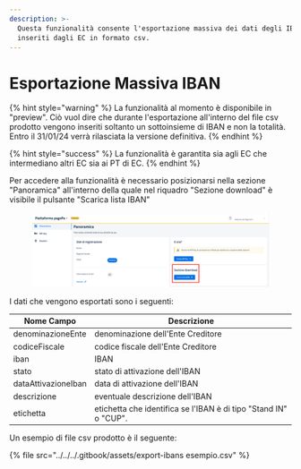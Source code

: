 ```yaml
---
description: >-
  Questa funzionalità consente l'esportazione massiva dei dati degli IBAN
  inseriti dagli EC in formato csv.
---
```


# Esportazione Massiva IBAN

{% hint style="warning" %}
La funzionalità al momento è disponibile in "preview". Ciò vuol dire che durante l'esportazione all'interno del file csv prodotto vengono inseriti soltanto un sottoinsieme di IBAN e non la totalità. Entro il 31/01/24 verrà rilasciata la versione definitiva.&#x20;
{% endhint %}

{% hint style="success" %}
La funzionalità è garantita sia agli EC che intermediano altri EC sia ai PT di EC.
{% endhint %}

Per accedere alla funzionalità è necessario posizionarsi nella sezione "Panoramica" all'interno della quale nel riquadro "Sezione download" è visibile il pulsante "Scarica lista IBAN"

<figure><img src="../../../.gitbook/assets/Screenshot 2023-12-18 alle 17.12.18.png" alt=""><figcaption></figcaption></figure>

I dati che vengono esportati sono i seguenti:

| Nome Campo          | Descrizione                                                      |
| ------------------- | ---------------------------------------------------------------- |
| denominazioneEnte   | denominazione dell'Ente Creditore                                |
| codiceFiscale       | codice fiscale dell'Ente Creditore                               |
| iban                | IBAN                                                             |
| stato               | stato di attivazione dell'IBAN                                   |
| dataAttivazioneIban | data di attivazione dell'IBAN                                    |
| descrizione         | eventuale descrizione dell'IBAN                                  |
| etichetta           | etichetta che identifica se l'IBAN è di tipo "Stand IN" o "CUP". |

Un esempio di file csv prodotto è il seguente:

{% file src="../../../.gitbook/assets/export-ibans esempio.csv" %}
